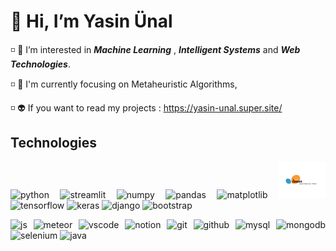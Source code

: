 # 👋 Hi, I’m Yasin Ünal                                                                           

◽️ 👀 I’m interested in ***Machine Learning*** , ***Intelligent Systems*** and ***Web Technologies***.

◽️ 🌱 I'm currently focusing on Metaheuristic Algorithms, 
     
◽️ 👽 If you want to read my projects : https://yasin-unal.super.site/

<!-- Sayaç :  ![](https://komarev.com/ghpvc/?username=Pilestin) -->

## Technologies

<p align = "justify" >
 <img src="https://user-images.githubusercontent.com/56133248/175571046-ed53347e-a3ae-4550-a032-8a371ea34ba2.png" alt="python" style="width:75px;"/>
 <img src="https://github.com/Pilestin/Pilestin/assets/56133248/1598bf2a-d718-4294-8460-81bcb7846aa4" alt="streamlit" style="width:75px;"/>
 <img src="https://numpy.org/images/logo.svg" alt="numpy" style="width:75px;"/>
 <img src="https://github.com/pandas-dev/pandas/blob/761bceb77d44aa63b71dda43ca46e8fd4b9d7422/web/pandas/static/img/pandas.svg" alt="pandas" style="width:75px;"/>
 <img src="https://matplotlib.org/_static/logo2.svg" alt="matplotlib" style="width:75px;"/>
 <img src="https://github.com/scikit-learn/scikit-learn/blob/main/doc/logos/scikit-learn-logo.svg" alt="scikitlearn" style="width:75px;"/>
 <img src="https://github.com/valohai/ml-logos/blob/master/tensorflow-tf.svg" alt="tensorflow" style="width:75px;"/>
 <img src="https://github.com/valohai/ml-logos/blob/master/keras.svg" alt="keras" style="width:75px;"/>
 <img src="https://static.djangoproject.com/img/logos/django-logo-negative.svg" alt="django" style="width:75px;"/>
 <img src="https://user-images.githubusercontent.com/56133248/175565033-08431c78-cf64-45f8-807e-c8e1db2a94d5.png" alt="bootstrap" style="width:75px;"/>

</p>

<p align = "justify" >
 <img src="https://user-images.githubusercontent.com/56133248/175568310-6bb4d489-6b7c-432a-93f3-69ad581b2ff0.png" alt="js" style="width:75px;"/>
 <img src="https://github.com/Pilestin/Pilestin/assets/56133248/7960b525-de19-4021-b842-3d80c00e5657" alt="meteor" style="width:75px;"/>
 <img src="https://user-images.githubusercontent.com/56133248/175562420-2efe5de0-b16b-41a8-9de4-a27d00543a9c.png" alt="vscode" style="width:75px;"/>
 <img src="https://upload.wikimedia.org/wikipedia/commons/e/e9/Notion-logo.svg" alt="notion" style="width:75px;"/>
 <img src="https://user-images.githubusercontent.com/56133248/175566226-b312f935-624c-44d6-bc65-4894da2c21ea.png" alt="git" style="width:75px;"/>
 <img src="https://user-images.githubusercontent.com/56133248/175564784-e2b4cd8c-950b-454f-942c-2d9a9ea2e2c2.png" alt="github" style="width:75px;"/>
 <img src="https://user-images.githubusercontent.com/56133248/195908804-371676a3-103c-4061-a0d0-9eb0538d0159.svg" alt="mysql" style="width:75px;"/>
 <img src="https://user-images.githubusercontent.com/56133248/175563012-3668a7aa-7ed8-43fe-82b7-5fee474e957d.png" alt="mongodb" style="width:75px;"/>
 <img src="https://user-images.githubusercontent.com/56133248/195909495-14c8c97d-dd12-4150-82f1-451d544d1741.png" alt="selenium" style="width:75px;"/>
 <img src="https://user-images.githubusercontent.com/56133248/175570879-e7bf30cc-b6cd-4b90-8f27-aa58e7da956e.png" alt="java" style="width:75px;"/>
 </p>

<!-- 

 <img src="https://user-images.githubusercontent.com/56133248/175565798-a2e2eee0-17a3-43e5-9594-09519fb44a01.png" alt="flutter" style="width:75px;"/> 
<img src="https://user-images.githubusercontent.com/56133248/195909115-3d22f918-0cb5-43bf-b993-a7232eb1e67e.svg" alt="firebase" style="width:75px;"/>

 <img src="https://user-images.githubusercontent.com/56133248/195909303-b8955474-8602-466e-bbf0-cee224192419.png" alt="devcpp" style="width:75px;"/>
-->
